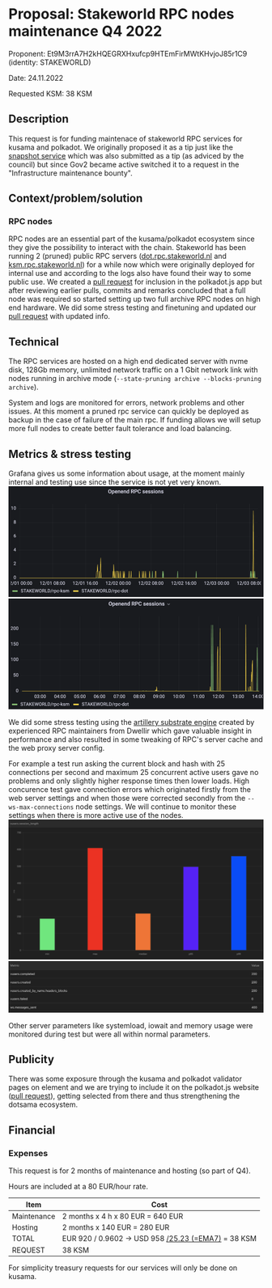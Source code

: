 # Proposal: Stakeworld RPC nodes maintenance Q4 2022

Proponent: Et9M3rrA7H2kHQEGRXHxufcp9HTEmFirMWtKHvjoJ85r1C9 (identity: STAKEWORLD)

Date: 24.11.2022

Requested KSM: 38 KSM 

## Description
This request is for funding maintenace of stakeworld RPC services for kusama and polkadot. We originally proposed it as a tip just like the [snapshot service](/Q3-setup-maintenance.md) which was also submitted as a tip (as adviced by the council) but since Gov2 became active switched it to a request in the "Infrastructure maintenance bounty". 

## Context/problem/solution

### RPC nodes
RPC nodes are an essential part of the kusama/polkadot ecosystem since they give the possibility to interact with the chain. Stakeworld has been running 2 (pruned) public RPC servers ([dot.rpc.stakeworld.nl](http://dot.rpc.stakeworld.nl/) and [ksm.rpc.stakeworld.nl](http://ksm.rpc.stakeworld.nl/)) for a while now which were originally deployed for internal use and according to the logs also have found their way to some public use. We created a [pull request](https://github.com/polkadot-js/apps/pull/8227) for inclusion in the polkadot.js app but after reviewing earlier pulls, commits and remarks concluded that a full node was required so started setting up two full archive RPC nodes on high end hardware. We did some stress testing and finetuning and updated our [pull request](https://github.com/polkadot-js/apps/pull/8227) with updated info.  

## Technical
The RPC services are hosted on a high end dedicated server with nvme disk, 128Gb memory, unlimited network traffic on a 1 Gbit network link with nodes running in archive mode (`--state-pruning archive --blocks-pruning archive`). 

System and logs are monitored for errors, network problems and other issues. At this moment a pruned rpc service can quickly be deployed as backup in the case of failure of the main rpc. If funding allows we will setup more full nodes to create better fault tolerance and load balancing. 

## Metrics & stress testing
Grafana gives us some information about usage, at the moment mainly internal and testing use since the service is not yet very known. 
![usage1](Q4-RPC-grafana-1.png)
![usage1](Q4-RPC-grafana-2.png)

We did some stress testing using the [artillery substrate engine](https://github.com/dwellir-public/artillery-engine-substrate) created by experienced RPC maintainers from Dwellir which gave valuable insight in performance and also resulted in some tweaking of RPC's server cache and the web proxy server config. 

For example a test run asking the current block and hash with 25 connections per second and maximum 25 concurrent active users gave no problems and only slightly higher response times then lower loads. High concurence test gave connection errors which originated firstly from the web server settings and when those were corrected secondly from the `--ws-max-connections` node settings. We will continue to monitor these settings when there is more active use of the nodes.  
![test1](Q4-RPC-artillery-1.png)
![test2](Q4-RPC-artillery-2.png)

Other server parameters like systemload, iowait and memory usage were monitored during test but were all within normal parameters. 
 
## Publicity
There was some exposure through the kusama and polkadot validator pages on element and we are trying to include it on the polkadot.js website ([pull request](https://github.com/polkadot-js/apps/pull/8227)), getting selected from there and thus strengthening the dotsama ecosystem.

## Financial

### Expenses
This request is for 2 months of maintenance and hosting (so part of Q4).

Hours are included at a 80 EUR/hour rate.

| Item                  | Cost                   |
| ------------          | -----------------------|
| Maintenance           | 2 months x 4 h x 80 EUR = 640 EUR  |
| Hosting		| 2 months x 140 EUR = 280 EUR |
| TOTAL                 | EUR 920 / 0.9602 -> USD 958 [/25.23 (=EMA7)](https://kusama.subscan.io/tools/charts?type=price) = 38 KSM |
| REQUEST		| 38 KSM |

For simplicity treasury requests for our services will only be done on kusama.
